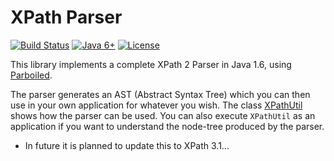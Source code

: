 XPath Parser
============
[![Build Status](https://travis-ci.org/exquery/xpath2-parser.png?branch=master)](https://travis-ci.org/exquery/xpath2-parser) [![Java 6+](https://img.shields.io/badge/java-6+-blue.svg)](http://java.oracle.com) [![License](https://img.shields.io/badge/license-GPL%202-blue.svg)](https://www.gnu.org/licenses/gpl-2.0.html)

This library implements a complete XPath 2 Parser in Java 1.6, using [Parboiled](https://github.com/sirthias/parboiled).

The parser generates an AST (Abstract Syntax Tree) which you can then use in your own application for whatever you wish. The class [XPathUtil](https://github.com/exquery/xpath2-parser/blob/master/src/main/java/com/evolvedbinary/xpath/parser/XPathUtil.java) shows how the parser can be used. You can also execute `XPathUtil` as an application if you want to understand the node-tree produced by the parser.

* In future it is planned to update this to XPath 3.1...
